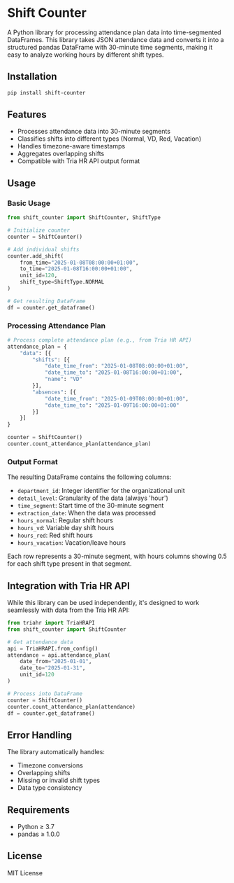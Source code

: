 # Shift Counter

A Python library for processing attendance plan data into time-segmented DataFrames. This library takes JSON attendance data and converts it into a structured pandas DataFrame with 30-minute time segments, making it easy to analyze working hours by different shift types.

## Installation

```bash
pip install shift-counter
```

## Features

- Processes attendance data into 30-minute segments
- Classifies shifts into different types (Normal, VD, Red, Vacation)
- Handles timezone-aware timestamps
- Aggregates overlapping shifts
- Compatible with Tria HR API output format

## Usage

### Basic Usage

```python
from shift_counter import ShiftCounter, ShiftType

# Initialize counter
counter = ShiftCounter()

# Add individual shifts
counter.add_shift(
    from_time="2025-01-08T08:00:00+01:00",
    to_time="2025-01-08T16:00:00+01:00",
    unit_id=120,
    shift_type=ShiftType.NORMAL
)

# Get resulting DataFrame
df = counter.get_dataframe()
```

### Processing Attendance Plan

```python
# Process complete attendance plan (e.g., from Tria HR API)
attendance_plan = {
    "data": [{
        "shifts": [{
            "date_time_from": "2025-01-08T08:00:00+01:00",
            "date_time_to": "2025-01-08T16:00:00+01:00",
            "name": "VD"
        }],
        "absences": [{
            "date_time_from": "2025-01-09T08:00:00+01:00",
            "date_time_to": "2025-01-09T16:00:00+01:00"
        }]
    }]
}

counter = ShiftCounter()
counter.count_attendance_plan(attendance_plan)
```

### Output Format

The resulting DataFrame contains the following columns:

- `department_id`: Integer identifier for the organizational unit
- `detail_level`: Granularity of the data (always 'hour')
- `time_segment`: Start time of the 30-minute segment
- `extraction_date`: When the data was processed
- `hours_normal`: Regular shift hours
- `hours_vd`: Variable day shift hours
- `hours_red`: Red shift hours
- `hours_vacation`: Vacation/leave hours

Each row represents a 30-minute segment, with hours columns showing 0.5 for each shift type present in that segment.

## Integration with Tria HR API

While this library can be used independently, it's designed to work seamlessly with data from the Tria HR API:

```python
from triahr import TriaHRAPI
from shift_counter import ShiftCounter

# Get attendance data
api = TriaHRAPI.from_config()
attendance = api.attendance_plan(
    date_from="2025-01-01",
    date_to="2025-01-31",
    unit_id=120
)

# Process into DataFrame
counter = ShiftCounter()
counter.count_attendance_plan(attendance)
df = counter.get_dataframe()
```

## Error Handling

The library automatically handles:
- Timezone conversions
- Overlapping shifts
- Missing or invalid shift types
- Data type consistency

## Requirements

- Python ≥ 3.7
- pandas ≥ 1.0.0

## License

MIT License